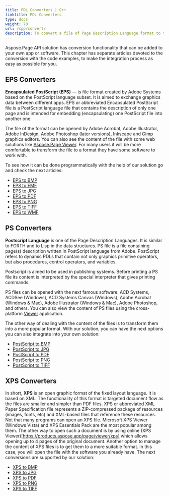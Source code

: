 ```yaml
---
title: PDL Converters | C++
linktitle: PDL Converters
type: docs
weight: 70
url: /cpp/convert/
description: To convert a file of Page Description Language format to the one you can work easier like PDF, BMP, JPG, etc. use this API for C++ solution. Go to see the examples depicted in the code.
---
```


Aspose.Page API solution has conversion functionality that can be added to your own app or software. This chapter has separate articles devoted to the conversion with the code examples, to make the integration process as easy as possible for you.

## EPS Converters ##

**Encapsulated PostScript (EPS)** — is file format created by Adobe Systems based on the
PostScript language subset. It is aimed to exchange graphics data between different apps. 
EPS or abbreviated Encapsulated PostScript file is a PostScript language file that contains the description of only one page and is intended for embedding (encapsulating) one PostScript file into another one. 

The file of the format can be opened by Adobe Acrobat, Adobe Illustrator, Adobe InDesign, Adobe Photoshop (later versions), Inkscape and Gimp graphics editors. You can also see the content of the file with some web solutions like [Aspose.Page Viewer](https://products.aspose.app/page/viewer). For many users it will be more comfortable to transform the file to a format they have some software to work with.

To see how it can be done programmatically with the help of our solution go and check the next articles:
- [EPS to BMP](https://docs.aspose.com/page/cpp/convert/eps-to-bmp/)
- [EPS to EMF](https://docs.aspose.com/page/cpp/convert/eps-to-emf/)
- [EPS to JPG](https://docs.aspose.com/page/cpp/convert/eps-to-jpg/) 
- [EPS to PDF](https://docs.aspose.com/page/cpp/convert/eps-to-pdf/) 
- [EPS to PNG](https://docs.aspose.com/page/cpp/convert/eps-to-png/)
- [EPS to TIFF](https://docs.aspose.com/page/cpp/convert/eps-to-tiff/)
- [EPS to WMF](https://docs.aspose.com/page/cpp/convert/eps-to-wmf/)

## PS Converters ##
**Postscript Language** is one of the Page Description Languages. It is similar to FORTH and to Lisp in the data structures.
PS file is a file containing page(s) description written in PostScript language from Adobe. PostScript refers to dynamic PDLs that contain not only graphics primitive operators, but also procedures, control operators, and variables.

Postscript is aimed to be used in publishing systems. Before printing a PS file its content is interpreted by the special interpreter that gives printing commands.


PS files can be opened with the next famous software: ACD Systems, ACDSee (Windows), ACD Systems Canvas (Windows), Adobe Acrobat (Windows & Mac), Adobe Illustrator (Windows & Mac), Adobe Photoshop, and others. You can also view the content of PS files using the cross-platform [Viewer](https://products.aspose.app/page/viewer/ps) application.

The other way of dealing with the content of the files is to transform them into a more popular format. With our solution, you can have the next options you can also integrate into your own solution:
- [PostScript to BMP](https://docs.aspose.com/page/cpp/convert/ps-to-bmp/)
- [PostScript to JPG](https://docs.aspose.com/page/cpp/convert/ps-to-jpg/) 
- [PostScript to PDF](https://docs.aspose.com/page/cpp/convert/ps-to-pdf/) 
- [PostScript to PNG](https://docs.aspose.com/page/cpp/convert/ps-to-png/) 
- [PostScript to TIFF](https://docs.aspose.com/page/cpp/convert/ps-to-tiff/) 

## XPS Converters ##
In short, **XPS** is an open graphic format of the fixed layout language. It is based on XML. The functionality of this format is targeted document flow as the files are smaller and simpler than PDF files.
XPS or abbreviated XML Paper Specification file represents a ZIP-compressed package of resources (images, fonts, etc) and XML-based files that reference these resources. 
Not that many programs can open an XPS file. Microsoft XPS Viewer (Windows Vista) and XPS Essentials Pack are the most popular among them. The other way to open such a document is by using online (XPS Viewer)[https://products.aspose.app/page/viewer/xps] which allows opening up to 4 pages of the original document.
Another option to manage the content of XPS files is to get them to a more suitable format. In this case, you will open the file with the software you already have. The next conversions are supported by our solution:

- [XPS to BMP](https://docs.aspose.com/page/cpp/convert/xps-to-bmp/)
- [XPS to JPG](https://docs.aspose.com/page/cpp/convert/xps-to-jpg/) 
- [XPS to PDF](https://docs.aspose.com/page/cpp/convert/xps-to-pdf/) 
- [XPS to PNG](https://docs.aspose.com/page/cpp/convert/xps-to-png/) 
- [XPS to TIFF](https://docs.aspose.com/page/cpp/convert/xps-to-tiff/) 
 





